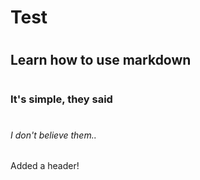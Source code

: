 # <H1> Test
# <H2> Learn how to use markdown
# <H3> It's simple, they said
# <H6> I don't believe them..
Added a header! 
